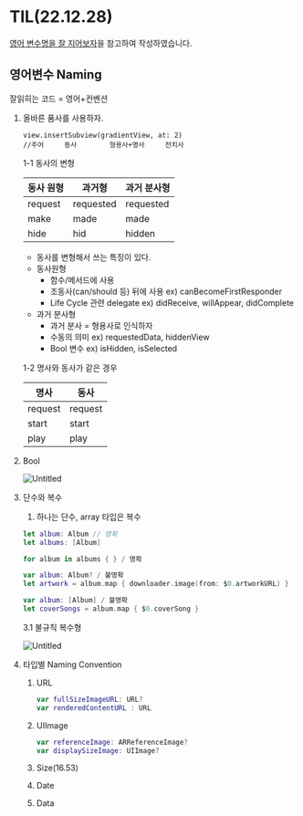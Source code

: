 # TIL(22.12.28)

[영어 변수명을 잘 지어보자](https://www.youtube.com/watch?v=rbSnkiqPnJI)을 참고하여 작성하였습니다.

## **영어변수 Naming**

잘읽히는 코드 = 영어+컨벤션

1. 올바른 품사를 사용하자.
    
    ```
    view.insertSubview(gradientView, at: 2)
    //주어     동사        형용사+명사     전치사
    ```
    
    1-1 동사의 변형
    
    | 동사 원형 | 과거형 | 과거 분사형 |
    | --- | --- | --- |
    | request | requested | requested |
    | make | made | made |
    | hide | hid | hidden |
    - 동사를 변형해서 쓰는 특징이 있다.
    - 동사원형
        - 함수/메서드에 사용
        - 조동사(can/should 등) 뒤에 사용 ex) canBecomeFirstResponder
        - Life Cycle 관련 delegate ex) didReceive, willAppear, didComplete
    - 과거 분사형
        - 과거 분사 = 형용사로 인식하자
        - 수동의 의미 ex) requestedData, hiddenView
        - Bool 변수 ex) isHidden, isSelected
    
    1-2 명사와 동사가 같은 경우
    
    | 명사 | 동사 |
    | --- | --- |
    | request | request |
    | start | start |
    | play | play |

1. Bool
    
    ![Untitled](https://s3-us-west-2.amazonaws.com/secure.notion-static.com/464682d6-254e-41b0-b7f1-b835d7ee71ae/Untitled.png)
    
2. 단수와 복수
    1. 하나는 단수, array 타입은 복수
    
    ```swift
    let album: Album // 명확
    let albums: [Album]
    
    for album in albums { } / 명확
    
    var album: Album? / 불명확
    let artwork = album.map { downloader.image(from: $0.artworkURL) }
    
    var album: [Album] / 불명확
    let coverSongs = album.map { $0.coverSong }
    ```
    
    3.1 불규칙 복수형
    
    ![Untitled](https://s3-us-west-2.amazonaws.com/secure.notion-static.com/93c47941-cc1a-476f-a0ee-33ff69b5f211/Untitled.png)
    
3. 타입별 Naming Convention
    1. URL
        
        ```swift
        var fullSizeImageURL: URL?
        var renderedContentURL : URL
        ```
        
    2. UIImage
        
        ```swift
        var referenceImage: ARReferenceImage?
        var displaySizeImage: UIImage?
        ```
        
    3. Size(16.53)
    4. Date
    5. Data